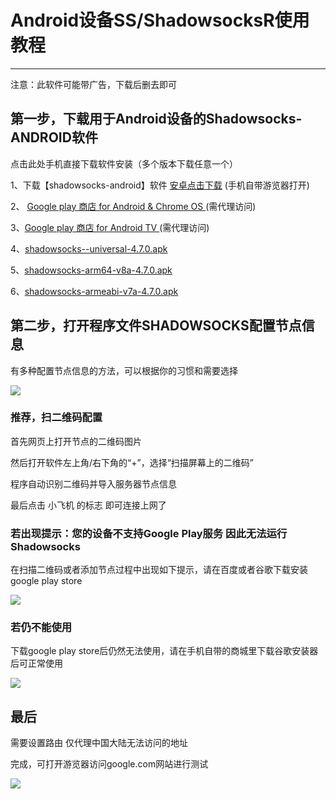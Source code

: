 # Android设备SS/ShadowsocksR使用教程

<hr>

注意：此软件可能带广告，下载后删去即可

## 第一步，下载用于Android设备的Shadowsocks-ANDROID软件

点击此处手机直接下载软件安装（多个版本下载任意一个）

1、下载【shadowsocks-android】软件 [安卓点击下载](https://raw.githubusercontent.com/ss-ssr/download/master/shadowsocks-android.apk) (手机自带游览器打开)

2、 [Google play 商店 for Android & Chrome OS ](https://play.google.com/store/apps/details?id=com.github.shadowsocks) (需代理访问)

3、[Google play 商店 for Android TV ](https://play.google.com/store/apps/details?id=com.github.shadowsocks.tv)  (需代理访问)

4、[shadowsocks--universal-4.7.0.apk
](https://github.com/shadowsocks/shadowsocks-android/releases/download/v4.7.0/shadowsocks--universal-4.7.0.apk)

5、[shadowsocks-arm64-v8a-4.7.0.apk
](https://github.com/shadowsocks/shadowsocks-android/releases/download/v4.7.0/shadowsocks-arm64-v8a-4.7.0.apk)

6、[shadowsocks-armeabi-v7a-4.7.0.apk
](https://github.com/shadowsocks/shadowsocks-android/releases/download/v4.7.0/shadowsocks-armeabi-v7a-4.7.0.apk)

## 第二步，打开程序文件SHADOWSOCKS配置节点信息

有多种配置节点信息的方法，可以根据你的习惯和需要选择

![](https://raw.githubusercontent.com/ss-ssr/help/master/%E7%85%A7%E7%89%87/android1.png)

### 推荐，扫二维码配置

首先网页上打开节点的二维码图片

然后打开软件左上角/右下角的“+”，选择“扫描屏幕上的二维码”

程序自动识别二维码并导入服务器节点信息

最后点击 小飞机 的标志 即可连接上网了

### 若出现提示：您的设备不支持Google Play服务 因此无法运行Shadowsocks

在扫描二维码或者添加节点过程中出现如下提示，请在百度或者谷歌下载安装google play store

![](https://raw.githubusercontent.com/ss-ssr/help/master/%E7%85%A7%E7%89%87/android2.png)

### 若仍不能使用

下载google play store后仍然无法使用，请在手机自带的商城里下载谷歌安装器后可正常使用

![](https://raw.githubusercontent.com/ss-ssr/help/master/%E7%85%A7%E7%89%87/android3.png)

## 最后

需要设置路由 仅代理中国大陆无法访问的地址

完成，可打开游览器访问google.com网站进行测试

![](https://raw.githubusercontent.com/ss-ssr/help/master/%E7%85%A7%E7%89%87/d1.jpg)
